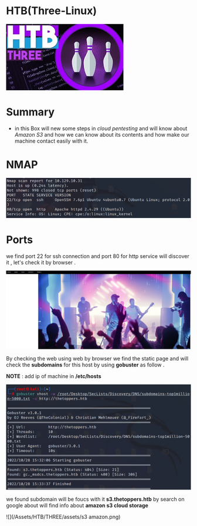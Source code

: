 # HTB(Three-Linux) 

![](/Assets/HTB/THREE/assets/three.jpg) 

# Summary 

* in this Box will new some steps in *cloud pentesting* and will know about *Amazon S3* and how we can know about its contents and how make our machine contact easily with it. 

# NMAP
![](/Assets/HTB/THREE/assets/nmap.png)

# Ports 
we find port 22 for ssh connection and port 80 for http service will discover it , let's check it by browser . 



![](/Assets/HTB/THREE/assets/web.png)



By checking the web using web by browser  we find the static page and will check the **subdomains** for this host by using **gobuster** as follow .

**NOTE** : add ip of machine in **/etc/hosts** 

![](/Assets/HTB/THREE/assets/gobuster.png)

we found subdomain will be foucs with it **s3.thetoppers.htb** by search on google about will find info about **amazon s3 cloud storage**

![](/Assets/HTB/THREE/assets/s3 amazon.png)












